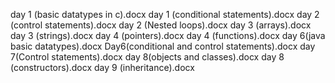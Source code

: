 day 1 (basic datatypes in c).docx
day 1 (conditional statements).docx
day 2 (control statements).docx
day 2 (Nested loops).docx
day 3 (arrays).docx
day 3 (strings).docx
day 4 (pointers).docx
day 4 (functions).docx
day 6(java basic datatypes).docx
Day6(conditional and control statements).docx
day 7(Control statements).docx
day 8(objects and classes).docx
day 8 (constructors).docx
day 9 (inheritance).docx
